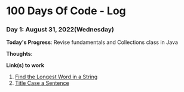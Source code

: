 # 100 Days Of Code - Log

### Day 1: August 31, 2022(Wednesday)

**Today's Progress**: Revise fundamentals and Collections class in Java

**Thoughts**: 

**Link(s) to work**
1. [Find the Longest Word in a String](https://www.freecodecamp.com/challenges/find-the-longest-word-in-a-string)
2. [Title Case a Sentence](https://www.freecodecamp.com/challenges/title-case-a-sentence)
